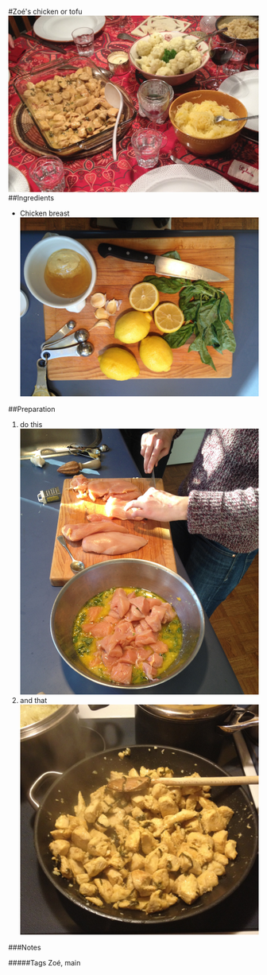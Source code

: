 #Zoé's chicken or tofu
![image](img/zoe_chicken_or_tofu4.jpg)
##Ingredients
* Chicken breast   
![image](img/zoe_chicken_or_tofu2.jpg)

##Preparation
1. do this   
![image](img/zoe_chicken_or_tofu3.jpg)
2. and that   
![image](img/zoe_chicken_or_tofu1.jpg)

###Notes



#####Tags
Zoé, main
